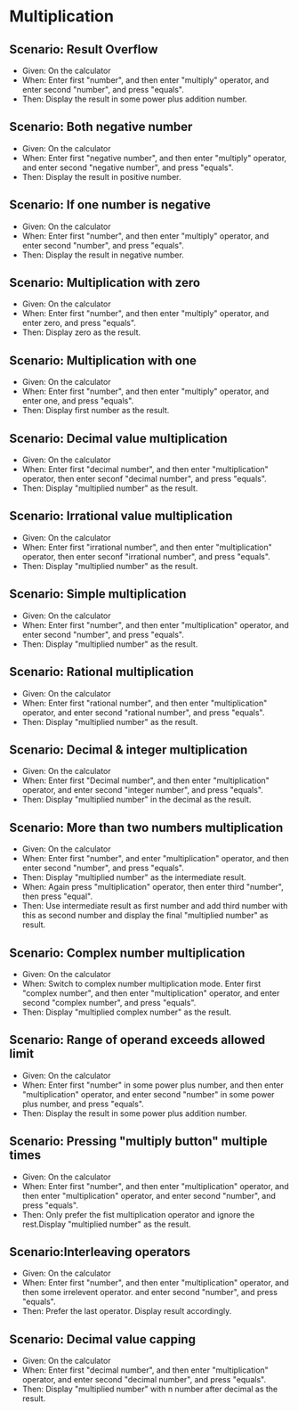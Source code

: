 # Multiplication

## Scenario: Result Overflow

- Given: On the calculator
- When: Enter first "number",
  and then enter "multiply" operator,
  and enter second "number",
   and press "equals".
- Then: Display the result in some power plus addition number.

## Scenario: Both negative number

- Given: On the calculator
- When: Enter first "negative number",
  and then enter "multiply" operator,
  and enter second "negative number",
   and press "equals".
- Then: Display the result in positive number.

## Scenario: If one number is negative

- Given: On the calculator
- When: Enter first "number",
  and then enter "multiply" operator,
  and enter second "number",
   and press "equals".
- Then: Display the result in negative number.

## Scenario: Multiplication with zero

- Given: On the calculator
- When: Enter first "number",
  and then enter "multiply" operator,
  and enter zero,
   and press "equals".
- Then: Display zero as the result.

## Scenario: Multiplication with one

- Given: On the calculator
- When: Enter first "number",
  and then enter "multiply" operator,
  and enter one,
   and press "equals".
- Then: Display first number as the result.

## Scenario: Decimal value multiplication

- Given: On the calculator
- When: Enter first "decimal number",
  and then enter "multiplication" operator,
   then enter seconf "decimal number",
   and press "equals".
- Then: Display "multiplied number" as the result.

## Scenario: Irrational value multiplication

- Given: On the calculator
- When: Enter first "irrational number",
  and then enter "multiplication" operator,
   then enter seconf "irrational number",
   and press "equals".
- Then: Display "multiplied number" as the result.

## Scenario: Simple multiplication

- Given: On the calculator
- When: Enter first "number",
  and then enter "multiplication" operator,
  and enter second "number",
   and press "equals".
- Then: Display "multiplied number" as the result.

## Scenario: Rational multiplication

- Given: On the calculator
- When: Enter first "rational number",
  and then enter "multiplication" operator,
  and enter second "rational number",
   and press "equals".
- Then: Display "multiplied number" as the result.

## Scenario: Decimal & integer multiplication

- Given: On the calculator
- When: Enter first "Decimal number",
  and then enter "multiplication" operator,
  and enter second "integer number",
   and press "equals".
- Then: Display "multiplied number" in the decimal as the result.

## Scenario: More than two numbers multiplication

- Given: On the calculator
- When: Enter first "number",
  and enter "multiplication" operator,
  and then enter second "number",
   and press "equals".
- Then: Display "multiplied number" as the intermediate result.
- When: Again press "multiplication" operator,
         then enter third "number",
         then press "equal".
- Then: Use intermediate result as first number and add third
        number with this as second number and
        display the final "multiplied number" as result.
        
## Scenario: Complex number multiplication

- Given: On the calculator
- When: Switch to complex number multiplication mode.
  Enter first "complex number",
  and then enter "multiplication" operator,
  and enter second "complex number",
   and press "equals".
- Then: Display "multiplied complex number" as the result.

## Scenario: Range of operand exceeds allowed limit

- Given: On the calculator
- When: Enter first "number" in some power plus number,
  and then enter "multiplication" operator,
  and enter second "number" in some power plus number,
   and press "equals".
- Then: Display the result in some power plus addition number.

## Scenario: Pressing "multiply button" multiple times

- Given: On the calculator
- When: Enter first "number",
  and then enter "multiplication" operator,
  and then enter "multiplication" operator,
  and enter second "number",
   and press "equals".
- Then: Only prefer the fist multiplication operator 
        and ignore the rest.Display "multiplied number" 
        as the result.

## Scenario:Interleaving operators

- Given: On the calculator
- When: Enter first "number",
  and then enter "multiplication" operator,
  and then some irrelevent operator.
  and enter second "number",
   and press "equals".
- Then: Prefer the last operator.
       Display result accordingly.

## Scenario: Decimal value capping

- Given: On the calculator
- When: Enter first "decimal number",
  and then enter "multiplication" operator,
  and enter second "decimal number",
   and press "equals".
- Then: Display "multiplied number" with n number after decimal as the result.



        
    
